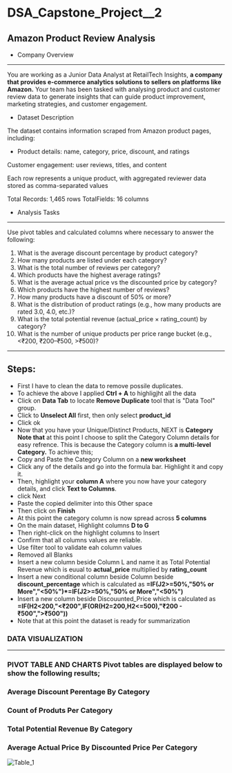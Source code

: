 # DSA_Capstone_Project__2

## Amazon Product Review Analysis

- Company Overview

----------

You are working as a Junior Data Analyst at RetailTech Insights, **a company that provides e-commerce analytics solutions to sellers on platforms like Amazon.** Your team has been
tasked with analysing product and customer review data to generate insights that can guide product improvement, marketing strategies, and customer engagement.

- Dataset Description

The dataset contains information scraped from Amazon product pages, including:

  - Product details: name, category, price, discount, and ratings

 Customer engagement: user reviews, titles, and content
 
 Each row represents a unique product, with aggregated reviewer data stored as comma-separated values

Total Records: 1,465 rows TotalFields: 16 columns


 - Analysis Tasks
--------------
Use pivot tables and calculated columns where necessary to answer the following:
1. What is the average discount percentage by product category?
2. How many products are listed under each category?
3. What is the total number of reviews per category?
4. Which products have the highest average ratings?
5. What is the average actual price vs the discounted price by category?
6. Which products have the highest number of reviews?
7. How many products have a discount of 50% or more?
8. What is the distribution of product ratings (e.g., how many products are rated 3.0, 4.0, etc.)?
9. What is the total potential revenue (actual_price × rating_count) by category?
10. What is the number of unique products per price range bucket (e.g., <₹200, ₹200–₹500, >₹500)?
----------------
## Steps:
- First I have to clean the data to remove possile duplicates.
- To achieve the above I applied **Ctrl + A** to highligjht all the data
- Click on **Data Tab** to locate **Remove Duplicate** tool that is "Data Tool" group.
- Click to **Unselect All** first, then only select **product_id**
- Click ok
- Now that you have your Unique/Distinct Products, NEXT is **Category**
**Note that** at this point I choose to split the Category Column details for easy refrence. This is because the Category column is **a multi-level Category.** To achieve this;
- Copy and Paste the Category Column on a **new worksheet**
- Click any of the details and go into the formula bar. Highlight it and copy it.
- Then, highlight your **column A** where you now have your category details, and click **Text to Columns**.
- click Next
- Paste the copied delimiter into this Other space
- Then click on **Finish**
- At this point the category column is now spread across **5 columns**
- On the main dataset, Highlight columns **D to G**
- Then right-click on the highlight columns to Insert
- Confirm that all columns values are reliable.
- Use filter tool to validate eah column values
- Removed all Blanks
- Insert a new column beside Column L and name it as Total Potential Revenue which is euual to **actual_price** multiplied by **rating_count**
- Insert a new conditional column beside Column  beside **discount_percentage** which is calculated as **=IF(J2>=50%,"50% or More","<50%")*=IF(J2>=50%,"50% or More","<50%")**
- Insert a new column beside Discouunted_Price which is calculated as **=IF(H2<200,"<₹200",IF(OR(H2=200,H2<=500),"₹200 - ₹500",">₹500"))**
- Note that at this point the dataset is ready for summarization

### DATA VISUALIZATION
---------
### PIVOT TABLE AND CHARTS Pivot tables are displayed below to show the following results;

### Average Discount Perentage By Category

### Count of Produts Per Category

### Total Potential Revenue By Category

### Average Actual Price By Discounted Price Per Category







![Table_1](https://github.com/user-attachments/assets/79bd2d26-4bb5-4bd4-9432-917b0383aaa3)




